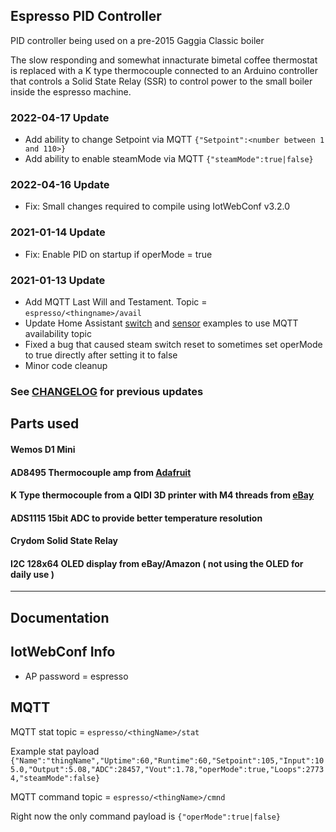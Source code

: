 ## Espresso PID Controller
PID controller being used on a pre-2015 Gaggia Classic boiler

The slow responding and somewhat innacturate bimetal coffee thermostat is replaced with a K type thermocouple
connected to an Arduino controller that controls a Solid State Relay (SSR) to control power to the small boiler inside
the espresso machine.

### 2022-04-17 Update
* Add ability to change Setpoint via MQTT `{"Setpoint":<number between 1 and 110>}` 
* Add ability to enable steamMode via MQTT `{"steamMode":true|false}`

### 2022-04-16 Update
* Fix: Small changes required to compile using IotWebConf v3.2.0

### 2021-01-14 Update
* Fix: Enable PID on startup if operMode = true 

### 2021-01-13 Update
* Add MQTT Last Will and Testament. Topic = `espresso/<thingname>/avail` 
* Update Home Assistant [switch](home-assistant/switch.yaml) and [sensor](home-assistant/sensor.yaml) examples to use MQTT availability topic
* Fixed a bug that caused steam switch reset to sometimes set operMode to true directly after setting it to false
* Minor code cleanup

### See [CHANGELOG](CHANGELOG.md) for previous updates

## Parts used
#### Wemos D1 Mini
#### AD8495 Thermocouple amp from [Adafruit](https://www.adafruit.com/product/1778)
#### K Type thermocouple from a QIDI 3D printer with M4 threads from [eBay](https://www.ebay.ca/itm/QIDI-TECHNOLOGY-high-quality-thermocouple-sensor-for-3d-printer-Screw-thread-M4/332233484894)
#### ADS1115 15bit ADC to provide better temperature resolution
#### Crydom Solid State Relay 
#### I2C 128x64 OLED display from eBay/Amazon ( not using the OLED for daily use )


***
## Documentation

## IotWebConf Info
* AP password = espresso

## MQTT
MQTT stat topic = `espresso/<thingName>/stat`

Example stat payload `{"Name":"thingName","Uptime":60,"Runtime":60,"Setpoint":105,"Input":105.0,"Output":5.08,"ADC":28457,"Vout":1.78,"operMode":true,"Loops":27734,"steamMode":false}`

MQTT command topic = `espresso/<thingName>/cmnd`

Right now the only command payload is `{"operMode":true|false}`

